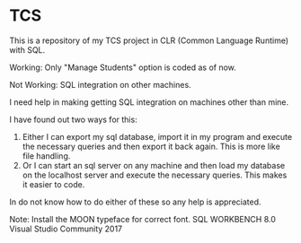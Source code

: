 # TCS

This is a repository of my TCS project in CLR (Common Language Runtime) with SQL.

Working: Only "Manage Students" option is coded as of now.

Not Working: SQL integration on other machines.

I need help in making getting SQL integration on machines other than mine.

I have found out two ways for this:

1. Either I can export my sql database, import it in my program and execute the necessary queries and then export it back again. This is more like file handling.
2. Or I can start an sql server on any machine and then load my database on the localhost server and execute the necessary queries. This makes it easier to code.


In do not know how to do either of these so any help is appreciated.


Note:
Install the MOON typeface for correct font.
SQL WORKBENCH 8.0
Visual Studio Community 2017
